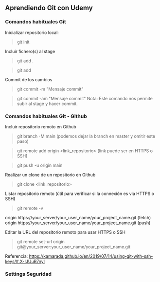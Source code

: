 ## Aprendiendo Git con Udemy



### Comandos habituales Git

Inicializar repositorio local:
> git init

Incluir fichero(s) al stage
> git add .

> git add <fichero>

Commit de los cambios
> git commit -m "Mensaje commit"

> git commit -am "Mensaje commit" Nota: Este comando nos permite subir al stage y hacer commit.



### Comandos habituales Git - Github

Incluir repositorio remoto en Github
> git branch -M main  (podemos dejar la branch en master y omitir este paso)

> git remote add origin <link_repositorio>  (link puede ser en HTTPS o SSH)

> git push -u origin main

Realizar un clone de un repositorio en Github
> git clone <link_repositorio>

Listar repositorio remoto (útil para verificar si la connexión es via HTTPS o SSH)
> git remote -v

origin  https://your_server/your_user_name/your_project_name.git (fetch)
origin  https://your_server/your_user_name/your_project_name.git (push)


Editar la URL del repositorio remoto para usar HTTPS o SSH
> git remote set-url origin git@your_server:your_user_name/your_project_name.git

Referencia: https://kamarada.github.io/en/2019/07/14/using-git-with-ssh-keys/#.X-IJUuB7nyl


### Settings Seguridad

#### 
